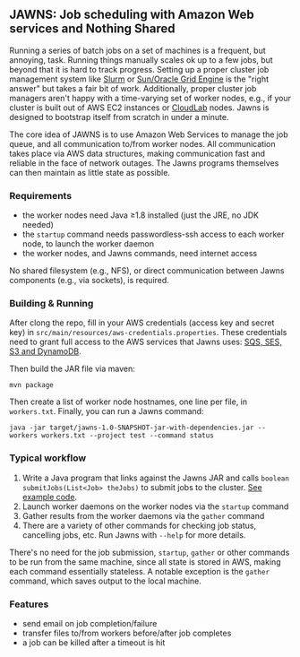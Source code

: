 ## JAWNS: Job scheduling with Amazon Web services and Nothing Shared

Running a series of batch jobs on a set of machines is a frequent, but annoying, task. Running things manually scales ok up to a few jobs, but beyond that it is hard to track progress. Setting up a proper cluster job management system like [Slurm](https://slurm.schedmd.com) or [Sun/Oracle Grid Engine](https://arc.liv.ac.uk/trac/SGE) is the "right answer" but takes a fair bit of work. Additionally, proper cluster job managers aren't happy with a time-varying set of worker nodes, e.g., if your cluster is built out of AWS EC2 instances or [CloudLab](https://cloudlab.us) nodes. Jawns is designed to bootstrap itself from scratch in under a minute.

The core idea of JAWNS is to use Amazon Web Services to manage the job queue, and all communication to/from worker nodes. All communication takes place via AWS data structures, making communication fast and reliable in the face of network outages. The Jawns programs themselves can then maintain as little state as possible.

### Requirements
* the worker nodes need Java ≥1.8 installed (just the JRE, no JDK needed)
* the `startup` command needs passwordless-ssh access to each worker node, to launch the worker daemon
* the worker nodes, and Jawns commands, need internet access

No shared filesystem (e.g., NFS), or direct communication between Jawns components (e.g., via sockets), is required.

### Building & Running

After clong the repo, fill in your AWS credentials (access key and secret key) in `src/main/resources/aws-credentials.properties`. These credentials need to grant full access to the AWS services that Jawns uses: [SQS, SES, S3 and DynamoDB](https://github.com/upenn-acg/jawns/wiki/JAWNS-Architecture).

Then build the JAR file via maven:
```
mvn package
```

Then create a list of worker node hostnames, one line per file, in `workers.txt`. Finally, you can run a Jawns command:
```
java -jar target/jawns-1.0-SNAPSHOT-jar-with-dependencies.jar --workers workers.txt --project test --command status
```

### Typical workflow

1. Write a Java program that links against the Jawns JAR and calls `boolean submitJobs(List<Job> theJobs)` to submit jobs to the cluster. [See example code](https://github.com/upenn-acg/jawns/blob/master/src/main/java/SubmitTestJobs.java).
2. Launch worker daemons on the worker nodes via the `startup` command
3. Gather results from the worker daemons via the `gather` command
4. There are a variety of other commands for checking job status, cancelling jobs, etc. Run Jawns with `--help` for more details.

There's no need for the job submission, `startup`, `gather` or other commands to be run from the same machine, since all state is stored in AWS, making each command essentially stateless. A notable exception is the `gather` command, which saves output to the local machine.

### Features

* send email on job completion/failure
* transfer files to/from workers before/after job completes
* a job can be killed after a timeout is hit
